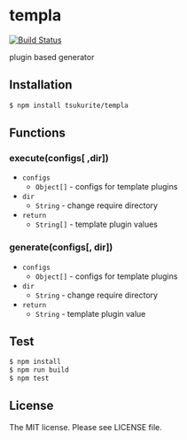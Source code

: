 # templa

[![Build Status](https://travis-ci.org/tsukurite/templa.svg?branch=master)](https://travis-ci.org/tsukurite/templa)

plugin based generator

## Installation

```sh
$ npm install tsukurite/templa
```

## Functions

### execute(configs[ ,dir])

- `configs`
  - `Object[]` - configs for template plugins
- `dir`
  - `String` - change require directory
- `return`
  - `String[]` - template plugin values

### generate(configs[, dir])

- `configs`
  - `Object[]` - configs for template plugins
- `dir`
  - `String` - change require directory
- `return`
  - `String` - template plugin value

## Test

```sh
$ npm install
$ npm run build
$ npm test
```

## License

The MIT license. Please see LICENSE file.
